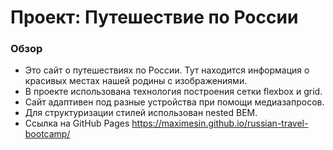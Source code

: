 # Проект: Путешествие по России

### Обзор

- Это сайт о путешествиях по России. Тут находится информация о красивых местах нашей родины с изображениями.
- В проекте использована технология построения сетки flexbox и grid.
- Сайт адаптивен под разные устройства при помощи медиазапросов.
- Для структуризации стилей использован nested BEM.
- Ссылка на GitHub Pages https://maximesin.github.io/russian-travel-bootcamp/
